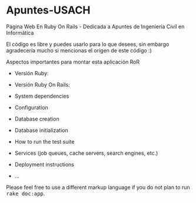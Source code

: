 Apuntes-USACH
=============

Página Web En Ruby On Rails - Dedicada a Apuntes de Ingeniería Civil en Informática

El código es libre y puedes usarlo para lo que desees, sin embargo agradecería mucho si mencionas el origen de este código :)

Aspectos importantes para montar esta aplicación RoR

* Versión Ruby: 

* Versión Ruby On Rails:

* System dependencies

* Configuration

* Database creation

* Database initialization

* How to run the test suite

* Services (job queues, cache servers, search engines, etc.)

* Deployment instructions

* ...


Please feel free to use a different markup language if you do not plan to run
<tt>rake doc:app</tt>.